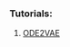 ### Tutorials:
1. [ODE2VAE](https://github.com/probabilisticai/probai-2022/blob/main/day_4/4_cagatay/ODE2VAE.ipynb](https://cagatayyildiz.github.io/notes/node/))
